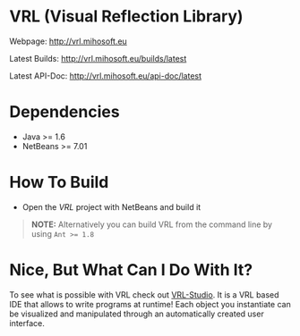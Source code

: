 VRL (Visual Reflection Library)
===============================

Webpage: http://vrl.mihosoft.eu

Latest Builds: http://vrl.mihosoft.eu/builds/latest

Latest API-Doc: http://vrl.mihosoft.eu/api-doc/latest

# Dependencies

- Java >= 1.6 
- NetBeans >= 7.01

# How To Build

- Open the *VRL* project with NetBeans and build it

> **NOTE:** Alternatively you can build VRL from the command line by using `Ant >= 1.8` 

# Nice, But What Can I Do With It?

To see what is possible with VRL check out [VRL-Studio](http://vrl-studio.mihosoft.eu). It is a VRL based IDE that allows to write programs at runtime! Each object you instantiate can be visualized and manipulated through an automatically created user interface.

